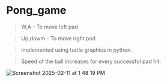 # Pong_game


> W,A - To move left pad

> Up,dowm - To move right pad

> Implemented using turtle graphics in python.

> Speed of the ball increases for every successful pad hit.


![Screenshot 2025-02-11 at 1 48 19 PM](https://github.com/user-attachments/assets/714991b6-65ba-495f-abf1-dea925b370f1)


